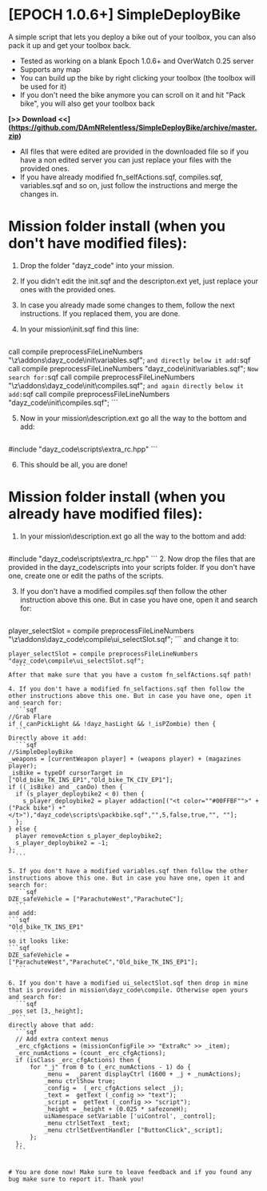 # [EPOCH 1.0.6+] SimpleDeployBike
A simple script that lets you deploy a bike out of your toolbox, you can also pack it up and get your toolbox back.

* Tested as working on a blank Epoch 1.0.6+ and OverWatch 0.25 server
* Supports any map
* You can build up the bike by right clicking your toolbox (the toolbox will be used for it)
* If you don't need the bike anymore you can scroll on it and hit "Pack bike", you will also get your toolbox back


**[>> Download <<] (https://github.com/DAmNRelentless/SimpleDeployBike/archive/master.zip)**

- All files that were edited are provided in the downloaded file so if you have a non edited server you can just replace your files with the provided ones.
- If you have already modified fn_selfActions.sqf, compiles.sqf, variables.sqf and so on, just follow the instructions and merge the changes in.

# Mission folder install (when you don't have modified files):

1. Drop the folder "dayz_code" into your mission.

2. If you didn't edit the init.sqf and the descripton.ext yet, just replace your ones with the provided ones.

3. In case you already made some changes to them, follow the next instructions. If you replaced them, you are done.

4. In your mission\init.sqf find this line:

	```sqf
  call compile preprocessFileLineNumbers "\z\addons\dayz_code\init\variables.sqf";
	```
  and directly below it add:
	```sqf
  call compile preprocessFileLineNumbers "dayz_code\init\variables.sqf";
	```
  Now search for:
	```sqf
  call compile preprocessFileLineNumbers "\z\addons\dayz_code\init\compiles.sqf";
	```
  and again directly below it add:
	```sqf
  call compile preprocessFileLineNumbers "dayz_code\init\compiles.sqf";
	```
  
5. Now in your mission\description.ext go all the way to the bottom and add:
	```sqf
  #include "dayz_code\scripts\extra_rc.hpp"
	```

6. This should be all, you are done!

# Mission folder install (when you already have modified files):

1. In your mission\description.ext go all the way to the bottom and add:
	```sqf
  #include "dayz_code\scripts\extra_rc.hpp"
	```
2. Now drop the files that are provided in the dayz_code\scripts into your scripts folder. If you don't have one, create one or edit the paths of the scripts.

3. If you don't have a modified compiles.sqf then follow the other instruction above this one. But in case you have one, open it and search for:
	```sqf
  player_selectSlot = compile preprocessFileLineNumbers "\z\addons\dayz_code\compile\ui_selectSlot.sqf";
	```
  and change it to:
  ```sqf
  player_selectSlot = compile preprocessFileLineNumbers "dayz_code\compile\ui_selectSlot.sqf";
	```
  After that make sure that you have a custom fn_selfActions.sqf path!

4. If you don't have a modified fn_selfactions.sqf then follow the other instructions above this one. But in case you have one, open it and search for:
	```sqf
  //Grab Flare
  if (_canPickLight && !dayz_hasLight && !_isPZombie) then {
	```
  Directly above it add:
	```sqf
  //SimpleDeployBike
  _weapons = [currentWeapon player] + (weapons player) + (magazines player);
  _isBike = typeOf cursorTarget in ["Old_bike_TK_INS_EP1","Old_bike_TK_CIV_EP1"];
  if ((_isBike) and _canDo) then {
    if (s_player_deploybike2 < 0) then {
      s_player_deploybike2 = player addaction[("<t color=""#00FFBF"">" + ("Pack bike") +"</t>"),"dayz_code\scripts\packbike.sqf","",5,false,true,"", ""];
    };
  } else {
    player removeAction s_player_deploybike2;
    s_player_deploybike2 = -1;
  };
	```

5. If you don't have a modified variables.sqf then follow the other instructions above this one. But in case you have one, open it and search for:
	```sqf
  DZE_safeVehicle = ["ParachuteWest","ParachuteC"];
	```
  and add:
  ```sqf
  "Old_bike_TK_INS_EP1"
	```
  so it looks like:
  ```sqf
  DZE_safeVehicle = ["ParachuteWest","ParachuteC","Old_bike_TK_INS_EP1"];
	```
  
6. If you don't have a modified ui_selectSlot.sqf then drop in mine that is provided in mission\dayz_code\compile. Otherwise open yours and search for:
	```sqf
  _pos set [3,_height];
	```
  directly above that add:
	```sqf
	// Add extra context menus
	_erc_cfgActions = (missionConfigFile >> "ExtraRc" >> _item);
	_erc_numActions = (count _erc_cfgActions);
	if (isClass _erc_cfgActions) then {
		for "_j" from 0 to (_erc_numActions - 1) do {
			_menu =  _parent displayCtrl (1600 + _j + _numActions);
			_menu ctrlShow true;
			_config =  (_erc_cfgActions select _j);
			_text =  getText (_config >> "text");
			_script =  getText (_config >> "script");
			_height = _height + (0.025 * safezoneH);
			uiNamespace setVariable ['uiControl', _control];
			_menu ctrlSetText _text;
			_menu ctrlSetEventHandler ["ButtonClick",_script];
		};
	};
	```
  
  
# You are done now! Make sure to leave feedback and if you found any bug make sure to report it. Thank you!
